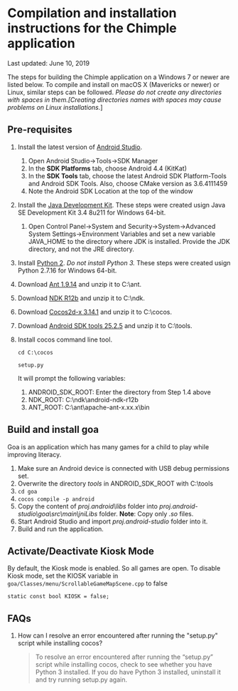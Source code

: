 # Compilation and installation instructions for the Chimple application
Last updated: June 10, 2019

The steps for building the Chimple application on a Windows 7 or newer are listed below. To compile and install on macOS X (Mavericks or newer) or Linux, similar steps can be followed. *Please do not create any directories with spaces in them.[Creating directories names with spaces may cause problems on Linux installations.*]
## Pre-requisites
1. Install the latest version of [Android Studio](https://developer.android.com/studio).
    1. Open Android Studio->Tools->SDK Manager
    2. In the **SDK Platforms** tab, choose Android 4.4 (KitKat)
    3. In the **SDK Tools** tab, choose the latest Android SDK Platform-Tools and Android SDK Tools. Also, choose CMake version as 3.6.4111459
    4. Note the Android SDK Location at the top of the window
2. Install the [Java Development Kit](https://www.oracle.com/technetwork/java/javase/downloads/jdk8-downloads-2133151.html). These steps were created usign Java SE Development Kit 3.4 8u211 for Windows 64-bit.
    1. Open Control Panel->System and Security->System->Advanced System Settings->Environment Variables and set a new variable JAVA_HOME to the directory where JDK is installed. Provide the JDK directory, and not the JRE directory.
3. Install [Python 2](https://www.python.org/downloads/release/python-2716/). *Do not install Python 3.* These steps were created usign Python 2.7.16 for Windows 64-bit.
4. Download [Ant 1.9.14](https://ant.apache.org/bindownload.cgi) and unzip it to C:\ant.
5. Download [NDK R12b](https://dl.google.com/android/repository/android-ndk-r12b-windows-x86_64.zip) and unzip it to C:\ndk.
6. Download [Cocos2d-x 3.14.1](https://digitalocean.cocos2d-x.org/Cocos2D-X/cocos2d-x-3.14.1.zip) and unzip it to C:\cocos.
7. Download [Android SDK tools 25.2.5](https://dl.google.com/android/repository/tools_r25.2.5-windows.zip) and unzip it to C:\tools.
8. Install cocos command line tool.

    `cd C:\cocos`
    
    `setup.py`
    
    It will prompt the following variables:
    1. ANDROID_SDK_ROOT: Enter the directory from Step 1.4 above
    2. NDK_ROOT: C:\ndk\android-ndk-r12b
    3. ANT_ROOT: C:\ant\apache-ant-x.xx.x\bin
## Build and install goa
Goa is an application which has many games for a child to play while improving literacy.
1. Make sure an Android device is connected with USB debug permissions set.
2. Overwrite the directory *tools* in ANDROID_SDK_ROOT with C:\tools
3. `cd goa`
4. `cocos compile -p android`
5. Copy the content of _proj.android\libs_ folder into _proj.android-studio\goa\src\main\jniLibs_ folder. __Note__: Copy only _.so_ files.
6. Start Android Studio and import _proj.android-studio_ folder into it.
7. Build and run the application.

## Activate/Deactivate Kiosk Mode
By default, the Kiosk mode is enabled. So all games are open. To disable Kiosk mode, set the KIOSK variable in 
`goa/Classes/menu/ScrollableGameMapScene.cpp` to false

``static const bool KIOSK = false;``

## FAQs
1. How can I resolve an error encountered after running the "setup.py" script while installing cocos?

    > To resolve an error encountered after running the “setup.py” script while installing cocos, check to see whether you have Python 3 installed. If you do have Python 3 installed, uninstall it and try running setup.py again.